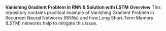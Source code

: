 **Vanishing Gradient Problem in RNN & Solution with LSTM**
**Overview**
This repository contains practical example of Vanishing Gradient Problem in Recurrent Neural Networks (RNNs) and how Long Short-Term Memory (LSTM) networks help to mitigate this issue.
